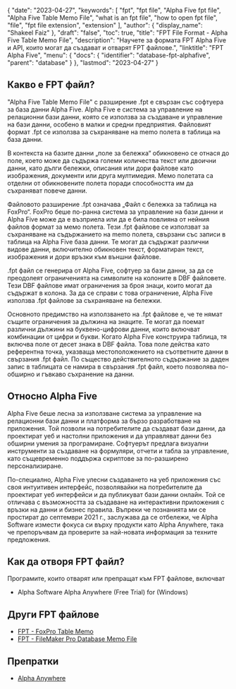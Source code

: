 {
  "date": "2023-04-27",
  "keywords": [
    "fpt",
    "fpt file",
    "Alpha Five fpt file",
    "Alpha Five Table Memo File",
    "what is an fpt file",
    "how to open fpt file",
    "file",
    "fpt file extension",
    "extension"
  ],
  "author": {
    "display_name": "Shakeel Faiz"
  },
  "draft": "false",
  "toc": true,
  "title": "FPT File Format - Alpha Five Table Memo File",
  "description": "Научете за формата FPT Alpha Five и API, които могат да създават и отварят FPT файлове.",
  "linktitle": "FPT Alpha Five",
  "menu": {
    "docs": {
      "identifier": "database-fpt-alphafive",
      "parent": "database"
    }
  },
  "lastmod": "2023-04-27"
}

## Какво е FPT файл?

"Alpha Five Table Memo File" с разширение .fpt е свързан със софтуера за база данни Alpha Five. Alpha Five е система за управление на релационни бази данни, която се използва за създаване и управление на бази данни, особено в малки и средни предприятия. Файловият формат .fpt се използва за съхраняване на memo полета в таблица на база данни.

В контекста на базите данни „поле за бележка“ обикновено се отнася до поле, което може да съдържа големи количества текст или двоични данни, като дълги бележки, описания или дори файлове като изображения, документи или друга мултимедия. Мемо полетата са отделни от обикновените полета поради способността им да съхраняват повече данни.

Файловото разширение .fpt означава „Файл с бележка за таблица на FoxPro“. FoxPro беше по-ранна система за управление на бази данни и Alpha Five може да е възприела или да е била повлияна от нейния файлов формат за мемо полета. Тези .fpt файлове се използват за съхраняване на съдържанието на memo полета, свързани със записи в таблица на Alpha Five база данни. Те могат да съдържат различни видове данни, включително обикновен текст, форматиран текст, изображения и дори връзки към външни файлове.

.fpt файл се генерира от Alpha Five, софтуер за бази данни, за да се преодолеят ограниченията на символите на колоните в DBF файловете. Тези DBF файлове имат ограничения за броя знаци, които могат да съдържат в колона. За да се справи с това ограничение, Alpha Five използва .fpt файлове за съхраняване на бележки.

Основното предимство на използването на .fpt файлове е, че те нямат същите ограничения за дължина на знаците. Те могат да поемат различни дължини на буквено-цифрови данни, които включват комбинации от цифри и букви. Когато Alpha Five конструира таблица, тя включва поле от десет знака в DBF файла. Това поле действа като референтна точка, указваща местоположението на съответните данни в свързания .fpt файл. По същество действителното съдържание за даден запис в таблицата се намира в свързания .fpt файл, което позволява по-обширно и гъвкаво съхранение на данни.

## Относно Alpha Five

Alpha Five беше лесна за използване система за управление на релационни бази данни и платформа за бързо разработване на приложения. Той позволи на потребителите да създават бази данни, да проектират уеб и настолни приложения и да управляват данни без обширни умения за програмиране. Софтуерът предлага визуални инструменти за създаване на формуляри, отчети и табла за управление, като същевременно поддържа скриптове за по-разширено персонализиране.

По-специално, Alpha Five улесни създаването на уеб приложения със своя интуитивен интерфейс, позволявайки на потребителите да проектират уеб интерфейси и да публикуват бази данни онлайн. Той се отличава с възможността за създаване на интерактивни приложения с връзки на данни и бизнес правила. Въпреки че познанията ми се простират до септември 2021 г., заслужава да се отбележи, че Alpha Software измести фокуса си върху продукти като Alpha Anywhere, така че препоръчвам да проверите за най-новата информация за техните предложения.

## Как да отворя FPT файл?

Програмите, които отварят или препращат към FPT файлове, включват

- Alpha Software Alpha Anywhere (Free Trial) for (Windows)

## Други FPT файлове

- [FPT - FoxPro Table Memo](/database/fpt-foxpro/)
- [FPT - FileMaker Pro Database Memo File](/database/fpt/)

## Препратки
* [Alpha Anywhere](https://www.alphasoftware.com/mobile-app-development-platform)
